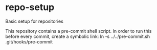 # repo-setup
Basic setup for repositories


This repository contains a pre-commit shell script. In order to run this before every commit, create a symbolic link:
ln -s ../../pre-commit.sh .git/hooks/pre-commit